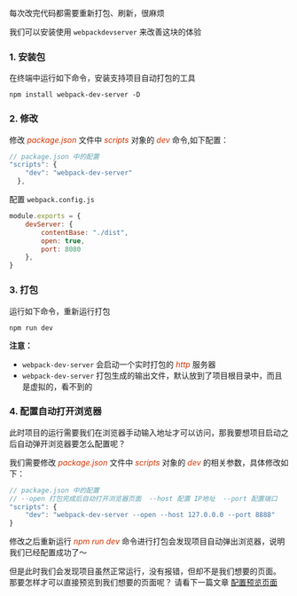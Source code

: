 每次改完代码都需要重新打包、刷新，很麻烦

我们可以安装使⽤ ```webpackdevserver``` 来改善这块的体验

### 1. 安装包

在终端中运行如下命令，安装支持项目自动打包的工具

```Shell
npm install webpack-dev-server -D
```

### 2. 修改

修改 *<font color="#d63200">package.json</font>* 文件中 *<font color="#d63200">scripts</font>* 对象的 *<font color="#d63200">dev</font>* 命令,如下配置：

```js
// package.json 中的配置
"scripts": {
    "dev": "webpack-dev-server"
  },
```

配置 ```webpack.config.js```

```js
module.exports = {
    devServer: {
        contentBase: "./dist",
        open: true,
        port: 8080
    },
}
```

### 3. 打包

运行如下命令，重新运行打包

```shell
npm run dev
```

<strong>注意：</strong>

+ ```webpack-dev-server``` 会启动一个实时打包的 *<font color="#d63200">http</font>* 服务器  
+ ```webpack-dev-server``` 打包生成的输出文件，默认放到了项目根目录中，而且是虚拟的，看不到的  

### 4. 配置自动打开浏览器

此时项目的运行需要我们在浏览器手动输入地址才可以访问，那我要想项目启动之后自动弹开浏览器要怎么配置呢？  

我们需要修改 *<font color="#d63200">package.json</font>* 文件中 *<font color="#d63200">scripts</font>* 对象的 *<font color="#d63200">dev</font>* 的相关参数，具体修改如下：

```js
// package.json 中的配置
// --open 打包完成后自动打开浏览器页面  --host 配置 IP地址  --port 配置端口
"scripts": {
    "dev": "webpack-dev-server --open --host 127.0.0.0 --port 8888"
}
```

修改之后重新运行 *<font color="#d63200">npm run dev</font>* 命令进行打包会发现项目自动弹出浏览器，说明我们已经配置成功了～

但是此时我们会发现项目虽然正常运行，没有报错，但却不是我们想要的页面。  
那要怎样才可以直接预览到我们想要的页面呢？ 请看下一篇文章 [配置预览页面](/webpack/preview.md)
